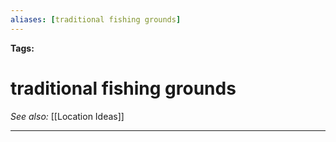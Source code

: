 ```yaml
---
aliases: [traditional fishing grounds]
---
```


**Tags:** 
# traditional fishing grounds
*See also:* [[Location Ideas]]
___
